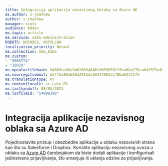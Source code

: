 ```yaml
---
title: Integracija aplikacije nezavisnog oblaka sa Azure AD
ms.author: v-jmathew
author: v-jmathew
manager: scotv
audience: Admin
ms.topic: article
ms.service: o365-administration
ROBOTS: NOINDEX, NOFOLLOW
localization_priority: Normal
ms.collection: Adm_O365
ms.custom:
- "9005774"
- "10020"
ms.openlocfilehash: 84869ee88a94626b348461d699833ff5ea68a278ca049379a01c5209e4b1d076
ms.sourcegitcommit: b5f7da89a650d2915dc652449623c78be6247175
ms.translationtype: MT
ms.contentlocale: sr-Latn-RS
ms.lasthandoff: 08/05/2021
ms.locfileid: "54099300"
---
```

# <a name="integrate-a-third-party-cloud-app-with-azure-ad"></a>Integracija aplikacije nezavisnog oblaka sa Azure AD

Pojednostavite pristup i obezbedite aplikacije u oblaku nezavisnih strana kao što su Salesforce i Dropbox. Koristite aplikaciju nezavisnog uvoza u oblaku sa [Azure AD](https://go.microsoft.com/fwlink/?linkid=2157464) čarobnjakom da biste dodali aplikacije i konfigurisali jedinstveno prijavljivanje, što smanjuje ili uklanja odzive za prijavljivanje.
